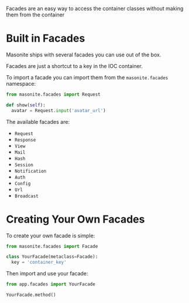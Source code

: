 Facades are an easy way to access the container classes without making them from the container

# Built in Facades

Masonite ships with several facades you can use out of the box.

Facades are just a shortcut to a key in the IOC container.

To import a facade you can import them from the `masonite.facades` namespace:

```python
from masonite.facades import Request

def show(self):
  avatar = Request.input('avatar_url')
```

The available facades are:

- `Request`
- `Response`
- `View`
- `Mail`
- `Hash`
- `Session`
- `Notification`
- `Auth`
- `Config`
- `Url`
- `Broadcast`

# Creating Your Own Facades

To create your own facade is simple:

```python
from masonite.facades import Facade

class YourFacade(metaclass=Facade):
  key = 'container_key'
```

Then import and use your facade:

```python
from app.facades import YourFacade

YourFacade.method()
```
